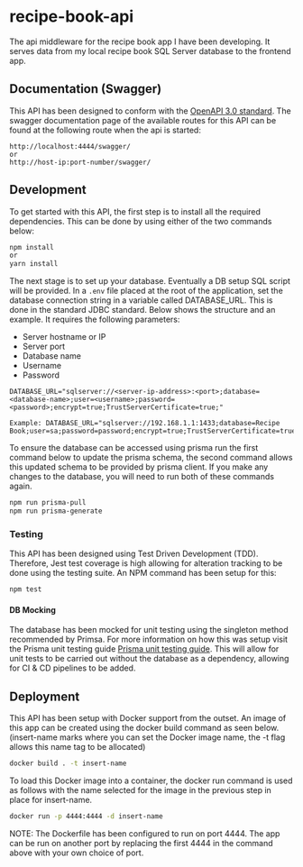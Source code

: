 # recipe-book-api 

The api middleware for the recipe book app I have been developing. It serves data from my local recipe book SQL Server database to the frontend app.

## Documentation (Swagger)

This API has been designed to conform with the [OpenAPI 3.0 standard](https://swagger.io/specification/). The swagger documentation page of the available routes for this API can be found at the following route when the api is started:

```
http://localhost:4444/swagger/
or
http://host-ip:port-number/swagger/
```

## Development

To get started with this API, the first step is to install all the required dependencies. This can be done by using either of the two commands below:

```bash
npm install
or
yarn install
```

The next stage is to set up your database. Eventually a DB setup SQL script will be provided. In a `.env` file placed at the root of the application, set the database connection string in a variable called DATABASE_URL. This is done in the standard JDBC standard. Below shows the structure and an example. It requires the following parameters:

- Server hostname or IP
- Server port
- Database name
- Username
- Password

```
DATABASE_URL="sqlserver://<server-ip-address>:<port>;database=<database-name>;user=<username>;password=<password>;encrypt=true;TrustServerCertificate=true;"

Example: DATABASE_URL="sqlserver://192.168.1.1:1433;database=Recipe Book;user=sa;password=password;encrypt=true;TrustServerCertificate=true;"
```

To ensure the database can be accessed using prisma run the first command below to update the prisma schema, the second command allows this updated schema to be provided by prisma client. If you make any changes to the database, you will need to run both of these commands again.

```bash
npm run prisma-pull
npm run prisma-generate
```

### Testing

This API has been designed using Test Driven Development (TDD). Therefore, Jest test coverage is high allowing for alteration tracking to be done using the testing suite. An NPM command has been setup for this:

```bash
npm test
```

#### DB Mocking

The database has been mocked for unit testing using the singleton method recommended by Primsa. For more information on how this was setup visit the Prisma unit testing guide [Prisma unit testing guide](https://www.prisma.io/docs/guides/testing/unit-testing).
This will allow for unit tests to be carried out without the database as a dependency, allowing for CI & CD pipelines to be added.

## Deployment

This API has been setup with Docker support from the outset. An image of this app can be created using the docker build command as seen below. (insert-name marks where you can set the Docker image name, the -t flag allows this name tag to be allocated)

```bash
docker build . -t insert-name
```

To load this Docker image into a container, the docker run command is used as follows with the name selected for the image in the previous step in place for insert-name.

```bash
docker run -p 4444:4444 -d insert-name
```

NOTE: The Dockerfile has been configured to run on port 4444. The app can be run on another port by replacing the first 4444 in the command above with your own choice of port.

